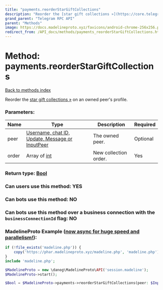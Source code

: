 ```yaml
---
title: "payments.reorderStarGiftCollections"
description: "Reorder the [star gift collections »](https://core.telegram.org/api/gifts#gift-collections) on an owned peer's profile."
grand_parent: "Telegram RPC API"
parent: "Methods"
image: https://docs.madelineproto.xyz/favicons/android-chrome-256x256.png
redirect_from: /API_docs/methods/payments_reorderStarGiftCollections.html
---
```

# Method: payments.reorderStarGiftCollections
[Back to methods index](index.html)



Reorder the [star gift collections »](https://core.telegram.org/api/gifts#gift-collections) on an owned peer's profile.

### Parameters:

| Name     |    Type       | Description | Required |
|----------|---------------|-------------|----------|
|peer|[Username, chat ID, Update, Message or InputPeer](/API_docs/types/InputPeer.html) | The owned peer. | Optional|
|order|Array of [int](/API_docs/types/int.html) | New collection order. | Yes|


### Return type: [Bool](/API_docs/types/Bool.html)

### Can users use this method: **YES**


### Can bots use this method: **NO**


### Can bots use this method over a business connection with the `businessConnectionId` flag: **NO**


### MadelineProto Example ([now async for huge speed and parallelism!](https://docs.madelineproto.xyz/docs/ASYNC.html)):


```php
if (!file_exists('madeline.php')) {
    copy('https://phar.madelineproto.xyz/madeline.php', 'madeline.php');
}
include 'madeline.php';

$MadelineProto = new \danog\MadelineProto\API('session.madeline');
$MadelineProto->start();

$Bool = $MadelineProto->payments->reorderStarGiftCollections(peer: $InputPeer, order: [$int, $int], );
```

